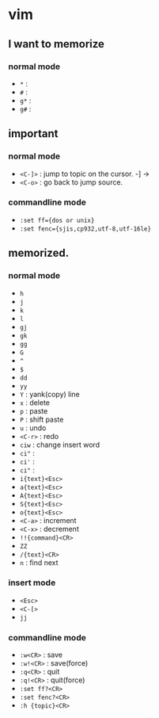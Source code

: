 # vim

## I want to memorize
<!-- I want to memorize this spell. -->

### normal mode
- `*` :
- `#` :
- `g*` :
- `g#` : 


## important
<!-- 
This spell is important but use only occasionally, 
 so you don't have to memorize
-->
### normal mode
- `<C-]>` : jump to topic on the cursor. -] ->
- `<C-o>` : go back to jump source.

### commandline mode
- `:set ff={dos or unix}`
- `:set fenc={sjis,cp932,utf-8,utf-16le}`

## memorized.
<!-- I've memorized the spell! I won't forget it!! -->

### normal mode

- `h`
- `j`
- `k`
- `l`
- `gj`
- `gk`
- `gg`
- `G`
- `^`
- `$`
- `dd`
- `yy`
- `Y` : yank(copy) line
- `x` : delete
- `p` : paste
- `P` : shift paste
- `u` : undo
- `<C-r>` : redo
- `ciw` : change insert word
- `ci"` :
- `ci'` :
- `ci"` :
- `i{text}<Esc>`
- `a{text}<Esc>`
- `A{text}<Esc>`
- `S{text}<Esc>`
- `o{text}<Esc>`
- `<C-a>` : increment
- `<C-x>` : decrement
- `!!{command}<CR>`
- `ZZ`
- `/{text}<CR>`
- `n` : find next

### insert mode
- `<Esc>`
- `<C-[>`
- `jj`

### commandline mode
- `:w<CR>` : save
- `:w!<CR>` : save(force)
- `:q<CR>` : quit
- `:q!<CR>` : quit(force)
- `:set ff?<CR>`
- `:set fenc?<CR>`
- `:h {topic}<CR>`

